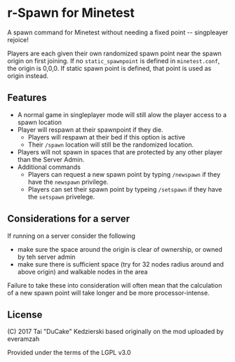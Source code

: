 # r-Spawn for Minetest

A spawn command for Minetest without needing a fixed point -- singpleayer rejoice!

Players are each given their own randomized spawn point near the spawn origin on first joining. If no `static_spawnpoint` is defined in `minetest.conf`, the origin is 0,0,0. If static spawn point is defined, that point is used as origin instead.

## Features

* A normal game in singleplayer mode will still alow the player access to a spawn location
* Player will respawn at their spawnpoint if they die.
	* Players will respawn at their bed if this option is active
	* Their `/spawn` location will still be the randomized location.
* Players will not spawn in spaces that are protected by any other player than the Server Admin.
* Additional commands
	* Players can request a new spawn point by typing `/newspawn` if they have the `newspawn` privilege.
	* Players can set their spawn point by typeing `/setspawn` if they have the `setspawn` privelege.

## Considerations for a server

If running on a server consider the following

* make sure the space around the origin is clear of ownership, or owned by teh server admin
* make sure there is sufficient space (try for 32 nodes radius around and above origin) and walkable nodes in the area

Failure to take these into consideration will often mean that the calculation of a new spawn point will take longer and be more processor-intense.

## License

(C) 2017 Tai "DuCake" Kedzierski
based originally on the mod uploaded by everamzah

Provided under the terms of the LGPL v3.0

